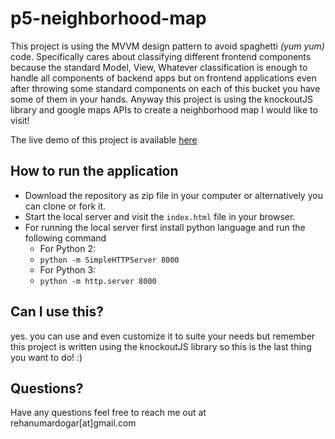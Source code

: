 # p5-neighborhood-map

This project is using the MVVM design pattern to avoid spaghetti *(yum yum)* code. Specifically cares about classifying different frontend components because the standard Model, View, Whatever classification is enough to handle all components of backend apps but on frontend applications even after throwing some standard components on each of this bucket you have some of them in your hands. Anyway this project is using the knockoutJS library and google maps APIs to create a neighborhood map I would like to visit!

The live demo of this project is available [here](https://rehanumar.github.io/p5-neighborhood-map/index.html)

## How to run the application
- Download the repository as zip file in your computer or alternatively you can clone or fork it.
- Start the local server and visit the `index.html` file in your browser.
- For running the local server first install python language and run the following command
  * For Python 2:
  * `python -m SimpleHTTPServer 8000`
  * For Python 3:
  * `python -m http.server 8000`

## Can I use this?
yes. you can use and even customize it to suite your needs but remember this project is written using the knockoutJS library so this is the last thing you want to do! :)

## Questions?
Have any questions feel free to reach me out at rehanumardogar[at]gmail.com
